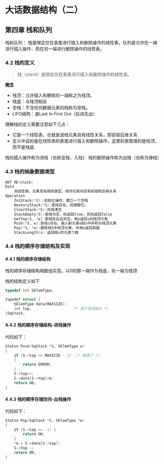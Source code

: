 # 大话数据结构（二）

## 第四章 栈和队列

栈和队列： 栈是限定仅在表尾进行插入和删除操作的线性表。队列是允许在一端进行插入操作，而在另一端进行删除操作的线性表。

### 4.2 栈的定义

> 栈（stack）是限定仅在表尾进行插入和删除操作的线性表。

**概念**

- 栈顶：允许插入和删除的一端称之为栈顶。
- 栈底：与栈顶相反
- 空栈：不含任何数据元素的栈称为空栈。
- LIFO结构：是Last In First Out（后进先出）


理解栈的定义需要注意如下几点：
- 它是一个线性表，也就是说栈元素具有线性关系，即前驱后继关系
- 定义中说的是在线性表的表尾进行插入和删除操作，这里的表尾值的是栈顶，而不是栈底

栈的插入操作称为进栈（也称亚栈、入栈）
栈的删除操作称为出栈（也称为弹栈）

### 4.3 栈的抽象数据类型

```c
ADT 栈(stack)
Data
    同线性表。元素具有相同类型，相邻元素间具有前驱和后继关系
Operation
    IniStack(*S)：初始化操作，建立一个空栈
    DeatoryStack(*S):若栈存在，则销毁它。
    ClearStack(*S):将栈清空
    StackEmpty(S):若栈为空，则返回true，否则返回false
    GetTop(S, *e):若栈存在且非空，用e返回s的栈顶元素
    Push(*S, e):若栈s存在，插入新元素e到s中并称为栈顶元素
    Pop(*S, *e):删除栈S中栈顶元素，并用e返回其数
    StackLength(s):返回栈s的元素个数
```

### 4.4 栈的顺序存储结构及实现

#### 4.4.1 栈的顺序存储结构

栈的顺序存储结构用数组实现。以0的那一端作为栈底，另一端为栈顶

栈的结构定义如下

```c
typedef int SElemType;

tupedef struct {
    SElemType data[MAXSIZE];
    int top;                   /* 用于栈顶指针 */
}SqStack;
```

#### 4.4.2 栈的顺序存储结构-进栈操作

代码如下：

```c
Status Push(SqStack *S, SElemType e) 
{
    if (S->top == MAXSIZE - 1)  /* 栈满了 */
    {
        return ERROR;
    }
    S->top++;
    S->data[S->top]=e;
    return OK;
}
```

#### 4.4.3 栈的顺序存储空间-出栈操作

代码如下：

```c
Status Pop(SqStack *S, SElemType *e) 
{
    if (S->top == -1) {
        return OK;
    }
    *e = S->data[S->top];
    S->top--;
    return OK;
}
```